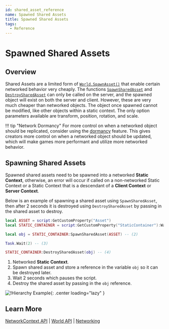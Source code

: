 ```yaml
---
id: shared_asset_reference
name: Spawned Shared Assets
title: Spawned Shared Assets
tags:
  - Reference
---
```


# Spawned Shared Assets

## Overview

 Shared Assets are a limited form of [`World.SpawnAsset()`](../api/world.md) that enable certain networked behavior very cheaply. The functions [`SpawnSharedAsset`](../api/networkcontext.md) and [`DestroySharedAsset`](../api/networkcontext.md) can only be called on the server, and the spawned object will exist on both the server and client. However, these are very much cheaper than networked objects. The object once spawned cannot be modified, like other objects within a static context. The only option parameters available are transform, position, rotation, and scale.

!!! tip "Network Dormancy"
    For more control on when a networked object should be replicated, consider using the [dormancy](../tutorials/network_dormancy.md) feature. This gives creators more control on when a networked object should be updated, which will make games more performant and utilize more networked behavior.

## Spawning Shared Assets

Spawned shared assets need to be spawned into a networked **Static Context**, otherwise, an error will occur if called on a non-networked Static Context or a Static Context that is a descendant of a **Client Context** or **Server Context**.

Below is an example of spawning a shared asset using `SpawnSharedAsset`, then after 2 seconds it is destroyed using `DestroySharedAsset` by passing in the shared asset to destroy.

```lua
local ASSET = script:GetCustomProperty("Asset")
local STATIC_CONTAINER = script:GetCustomProperty("StaticContainer"):WaitForObject() -- (1)

local obj = STATIC_CONTAINER:SpawnSharedAsset(ASSET) -- (2)

Task.Wait(2) -- (3)

STATIC_CONTAINER:DestroySharedAsset(obj) -- (4)
```

1. Networked **Static Context**.
2. Spawn shared asset and store a reference in the variable `obj` so it can be destroyed later.
3. Wait 2 seconds which pauses the script.
4. Destroy the shared asset by passing in the `obj` reference.

![!Hierarchy Example](../img/SpawnedSharedAssets/hierarchy_example.png){: .center loading="lazy" }

## Learn More

[NetworkContext API](../api/networkcontext.md) | [World API](../api/world.md) | [Networking](../references/networking.md)
